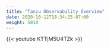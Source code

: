 ```yaml
---
title: "Tanzu Observability Overview"
date: 2020-10-12T18:34:25-07:00
weight: 5010
---
```



{{< youtube KTTjM5U4TZk  >}}
